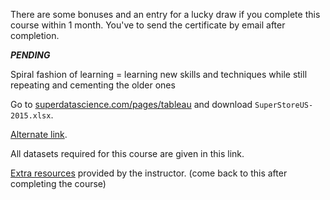 There are some bonuses and an entry for a lucky draw if you complete this course within 1 month. You've to send the certificate by email after completion.

***PENDING***

Spiral fashion of learning = learning new skills and techniques while still repeating and cementing the older ones

Go to [superdatascience.com/pages/tableau](https://www.superdatascience.com/pages/tableau) and download `SuperStoreUS-2015.xlsx`.

[Alternate link](https://www.artofvisualization.com/pages/tableau).

All datasets required for this course are given in this link.

[Extra resources](https://sdsclub.com/tableau-a-z-tips-and-resources/) provided by the instructor. (come back to this after completing the course)

